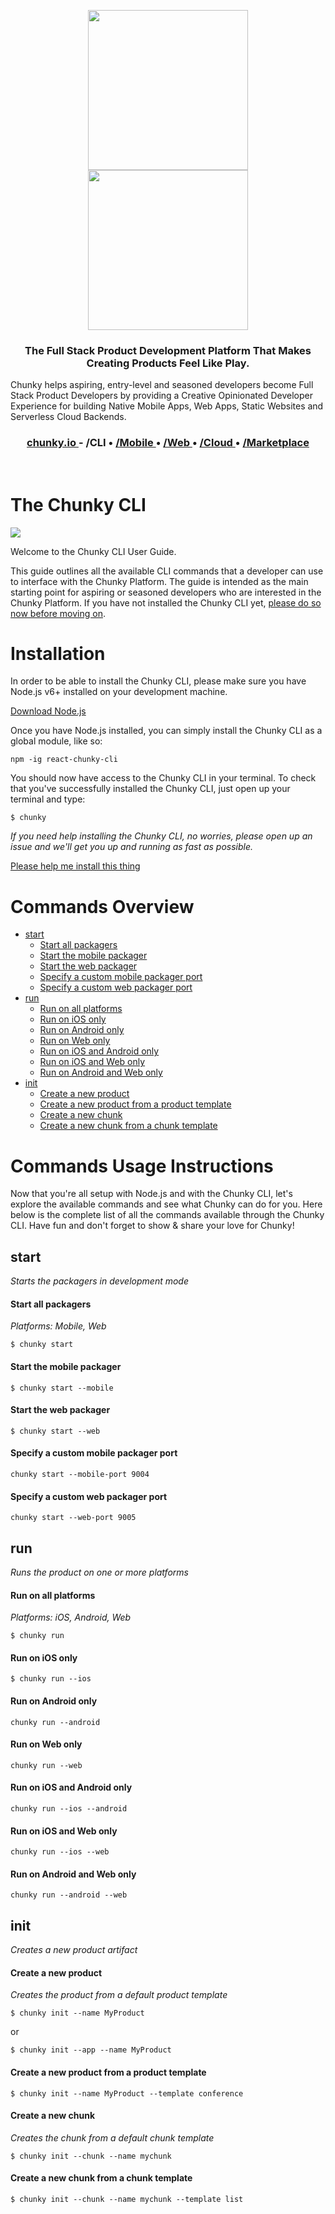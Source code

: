 <p align="center">
  <a href="https://github.com/react-chunky/react-chunky">
    <img height="256" src="https://raw.githubusercontent.com/react-chunky/react-chunky/master/assets/c-logo.gif">
    <br/>
    <img width="256" src="https://raw.githubusercontent.com/react-chunky/react-chunky/master/assets/c-logo-h.png">
  </a>

<h3 align="center"> 
The Full Stack Product Development Platform That Makes Creating Products Feel Like Play.  
</h3>
Chunky helps aspiring, entry-level and seasoned developers become Full Stack Product Developers by providing a Creative Opinionated Developer Experience for building Native Mobile Apps, Web Apps, Static Websites and Serverless Cloud Backends. 

<h3 align="center">
<a href="http://chunky.io"> chunky.io </a> - 
/CLI •
<a href="https://github.com/react-chunky/react-native-chunky"> /Mobile </a> •
<a href="https://github.com/react-chunky/react-dom-chunky"> /Web </a> •
<a href="https://github.com/react-chunky/react-cloud-chunky"> /Cloud </a> •
<a href="https://github.com/react-chunky/react-chunky-market"> /Marketplace </a>
</h3>
<br/>
</p>

# The Chunky CLI 
    
<a href="https://www.npmjs.com/package/react-chunky-cli"> <img src="https://img.shields.io/npm/v/react-chunky-cli.svg"></a>

Welcome to the Chunky CLI User Guide.

This guide outlines all the available CLI commands that a developer can use to interface with the Chunky Platform. The guide is intended as the main starting point for aspiring or seasoned developers who are interested in the Chunky Platform. If you have not installed the Chunky CLI yet, [please do so now before moving on](#installation).

# Installation

In order to be able to install the Chunky CLI, please make sure you have Node.js v6+ installed on your development machine.

[Download Node.js](https://nodejs.org/en/)

Once you have Node.js installed, you can simply install the Chunky CLI as a global module, like so:

```
npm -ig react-chunky-cli
```

You should now have access to the Chunky CLI in your terminal. To check that you've successfully installed the Chunky CLI, just open up your terminal and type:

```
$ chunky
```

*If you need help installing the Chunky CLI, no worries, please open up an issue and we'll get you up and running as fast as possible.*

[Please help me install this thing](https://github.com/react-chunky/react-chunky-cli/issues/new?title=Please%20help%20me%20install%20this%20thing)

# Commands Overview

* [start](#start)
  * [Start all packagers](#start-all-packagers)
  * [Start the mobile packager](#start-the-mobile-packager)
  * [Start the web packager](#start-the-web-packager)
  * [Specify a custom mobile packager port](#specify-a-custom-mobile-packager-port)
  * [Specify a custom web packager port](#specify-a-custom-web-packager-port)
* [run](#run)
  * [Run on all platforms](#run-on-all-platforms)
  * [Run on iOS only](#run-on-ios-only)
  * [Run on Android only](#run-on-android-only)
  * [Run on Web only](#run-on-web-only)
  * [Run on iOS and Android only](#run-on-ios-and-android-only)
  * [Run on iOS and Web only](#run-on-ios-and-web-only)
  * [Run on Android and Web only](#run-on-android-and-web-only)
* [init](#init)
  * [Create a new product](#create-a-new-product)
  * [Create a new product from a product template](#create-a-new-product-from-a-product-template)
  * [Create a new chunk](#create-a-new-chunk)
  * [Create a new chunk from a chunk template](#create-a-new-chunk-from-a-chunk-template)

# Commands Usage Instructions

Now that you're all setup with Node.js and with the Chunky CLI, let's explore the available commands and see what Chunky can do for you. Here below is the complete list of all the commands available through the Chunky CLI. Have fun and don't forget to show & share your love for Chunky!

## start

*Starts the packagers in development mode*

#### Start all packagers

*Platforms: Mobile, Web*

```
$ chunky start
```

#### Start the mobile packager

```
$ chunky start --mobile
```

#### Start the web packager

```
$ chunky start --web
```

#### Specify a custom mobile packager port

```
chunky start --mobile-port 9004
```

#### Specify a custom web packager port

```
chunky start --web-port 9005
```

## run

*Runs the product on one or more platforms*

#### Run on all platforms

*Platforms: iOS, Android, Web*

```
$ chunky run 
```

#### Run on iOS only

```
$ chunky run --ios
```

#### Run on Android only

```
chunky run --android
```

#### Run on Web only

```
chunky run --web
```

#### Run on iOS and Android only

```
chunky run --ios --android
```

#### Run on iOS and Web only

```
chunky run --ios --web
```

#### Run on Android and Web only

```
chunky run --android --web
```
 
## init

*Creates a new product artifact*

#### Create a new product

*Creates the product from a default product template*

```
$ chunky init --name MyProduct
```

or 

```
$ chunky init --app --name MyProduct
```

#### Create a new product from a product template

```
$ chunky init --name MyProduct --template conference
```

#### Create a new chunk

*Creates the chunk from a default chunk template*

```
$ chunky init --chunk --name mychunk
```

#### Create a new chunk from a chunk template

```
$ chunky init --chunk --name mychunk --template list
```